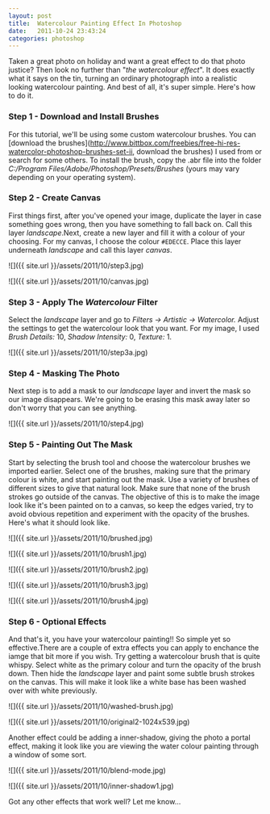 ```yaml
---
layout: post
title:  Watercolour Painting Effect In Photoshop
date:   2011-10-24 23:43:24
categories: photoshop
---
```


Taken a great photo on holiday and want a great effect to do that photo justice? Then look no further than "_the watercolour effect_". It does exactly what it says on the tin, turning an ordinary photograph into a realistic looking watercolour painting. And best of all, it's super simple. Here's how to do it.

### Step 1 - Download and Install Brushes
For this tutorial, we'll be using some custom watercolour brushes. You can [download the brushes](http://www.bittbox.com/freebies/free-hi-res-watercolor-photoshop-brushes-set-ii, download the brushes) I used from or search for some others. To install the brush, copy the .abr file into the folder _C:/Program Files/Adobe/Photoshop/Presets/Brushes_ (yours may vary depending on your operating system).

### Step 2 - Create Canvas
First things first, after you've opened your image, duplicate the layer in case something goes wrong, then you have something to fall back on. Call this layer _landscape_.Next, create a new layer and fill it with a colour of your choosing. For my canvas, I choose the colour `#EDECCE`. Place this layer underneath _landscape_ and call this layer _canvas_.

![]({{ site.url }}/assets/2011/10/step3.jpg)

![]({{ site.url }}/assets/2011/10/canvas.jpg)

### Step 3 - Apply The _Watercolour_ Filter
Select the _landscape_ layer and go to _Filters -&gt; Artistic -&gt; Watercolor._ Adjust the settings to get the watercolour look that you want. For my image, I used _Brush Details:_ 10, _Shadow Intensity:_ 0, _Texture:_ 1.

![]({{ site.url }}/assets/2011/10/step3a.jpg)

### Step 4 - Masking The Photo
Next step is to add a mask to our _landscape_ layer and invert the mask so our image disappears. We're going to be erasing this mask away later so don't worry that you can see anything.

![]({{ site.url }}/assets/2011/10/step4.jpg)

### Step 5 - Painting Out The Mask
Start by selecting the brush tool and choose the watercolour brushes we imported earlier. Select one of the brushes, making sure that the primary colour is white, and start painting out the mask. Use a variety of brushes of different sizes to give that natural look. Make sure that none of the brush strokes go outside of the canvas. The objective of this is to make the image look like it's been painted on to a canvas, so keep the edges varied, try to avoid obvious repetition and experiment with the opacity of the brushes. Here's what it should look like.

![]({{ site.url }}/assets/2011/10/brushed.jpg)

![]({{ site.url }}/assets/2011/10/brush1.jpg)

![]({{ site.url }}/assets/2011/10/brush2.jpg)

![]({{ site.url }}/assets/2011/10/brush3.jpg)

![]({{ site.url }}/assets/2011/10/brush4.jpg)

### Step 6 - Optional Effects
And that's it, you have your watercolour painting!! So simple yet so effective.There are a couple of extra effects you can apply to enchance the iamge that bit more if you wish. Try getting a watercolour brush that is quite whispy. Select white as the primary colour and turn the opacity of the brush down. Then hide the _landscape_ layer and paint some subtle brush strokes on the canvas. This will make it look like a white base has been washed over with white previously.

![]({{ site.url }}/assets/2011/10/washed-brush.jpg)

![]({{ site.url }}/assets/2011/10/original2-1024x539.jpg)

Another effect could be adding a inner-shadow, giving the photo a portal effect, making it look like you are viewing the water colour painting through a window of some sort.

![]({{ site.url }}/assets/2011/10/blend-mode.jpg)

![]({{ site.url }}/assets/2011/10/inner-shadow1.jpg)

Got any other effects that work well? Let me know...
